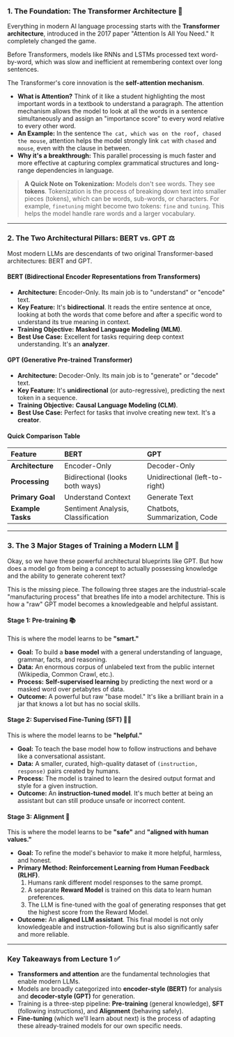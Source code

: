### 1. The Foundation: The Transformer Architecture 🧠

Everything in modern AI language processing starts with the **Transformer architecture**, introduced in the 2017 paper "Attention Is All You Need." It completely changed the game.

Before Transformers, models like RNNs and LSTMs processed text word-by-word, which was slow and inefficient at remembering context over long sentences.

The Transformer's core innovation is the **self-attention mechanism**.

* **What is Attention?** Think of it like a student highlighting the most important words in a textbook to understand a paragraph. The attention mechanism allows the model to look at all the words in a sentence simultaneously and assign an "importance score" to every word relative to every other word.
* **An Example:** In the sentence `The cat, which was on the roof, chased the mouse`, attention helps the model strongly link `cat` with `chased` and `mouse`, even with the clause in between.
* **Why it's a breakthrough:** This parallel processing is much faster and more effective at capturing complex grammatical structures and long-range dependencies in language.

> **A Quick Note on Tokenization:** Models don't see words. They see **tokens**. Tokenization is the process of breaking down text into smaller pieces (tokens), which can be words, sub-words, or characters. For example, `finetuning` might become two tokens: `fine` and `tuning`. This helps the model handle rare words and a larger vocabulary.

---

### 2. The Two Architectural Pillars: BERT vs. GPT ⚖️

Most modern LLMs are descendants of two original Transformer-based architectures: BERT and GPT.

#### BERT (Bidirectional Encoder Representations from Transformers)
* **Architecture:** Encoder-Only. Its main job is to "understand" or "encode" text.
* **Key Feature:** It's **bidirectional**. It reads the entire sentence at once, looking at both the words that come before and after a specific word to understand its true meaning in context.
* **Training Objective:** **Masked Language Modeling (MLM)**.
* **Best Use Case:** Excellent for tasks requiring deep context understanding. It's an **analyzer**.

#### GPT (Generative Pre-trained Transformer)
* **Architecture:** Decoder-Only. Its main job is to "generate" or "decode" text.
* **Key Feature:** It's **unidirectional** (or auto-regressive), predicting the next token in a sequence.
* **Training Objective:** **Causal Language Modeling (CLM)**.
* **Best Use Case:** Perfect for tasks that involve creating new text. It's a **creator**.

#### Quick Comparison Table

| Feature | BERT | GPT |
| :--- | :--- | :--- |
| **Architecture** | Encoder-Only | Decoder-Only |
| **Processing** | Bidirectional (looks both ways) | Unidirectional (left-to-right) |
| **Primary Goal** | Understand Context | Generate Text |
| **Example Tasks** | Sentiment Analysis, Classification | Chatbots, Summarization, Code |

---

### 3. The 3 Major Stages of Training a Modern LLM 🚀

Okay, so we have these powerful architectural blueprints like GPT. But how does a model go from being a concept to actually possessing knowledge and the ability to generate coherent text?

This is the missing piece. The following three stages are the industrial-scale "manufacturing process" that breathes life into a model architecture. This is how a "raw" GPT model becomes a knowledgeable and helpful assistant.

#### Stage 1: Pre-training 📚
This is where the model learns to be **"smart."**
* **Goal:** To build a **base model** with a general understanding of language, grammar, facts, and reasoning.
* **Data:** An enormous corpus of unlabeled text from the public internet (Wikipedia, Common Crawl, etc.).
* **Process:** **Self-supervised learning** by predicting the next word or a masked word over petabytes of data.
* **Outcome:** A powerful but raw "base model." It's like a brilliant brain in a jar that knows a lot but has no social skills.

#### Stage 2: Supervised Fine-Tuning (SFT) 🧑‍🏫
This is where the model learns to be **"helpful."**
* **Goal:** To teach the base model how to follow instructions and behave like a conversational assistant.
* **Data:** A smaller, curated, high-quality dataset of `(instruction, response)` pairs created by humans.
* **Process:** The model is trained to learn the desired output format and style for a given instruction.
* **Outcome:** An **instruction-tuned model**. It's much better at being an assistant but can still produce unsafe or incorrect content.

#### Stage 3: Alignment 🤝
This is where the model learns to be **"safe"** and **"aligned with human values."**
* **Goal:** To refine the model's behavior to make it more helpful, harmless, and honest.
* **Primary Method: Reinforcement Learning from Human Feedback (RLHF)**.
    1.  Humans rank different model responses to the same prompt.
    2.  A separate **Reward Model** is trained on this data to learn human preferences.
    3.  The LLM is fine-tuned with the goal of generating responses that get the highest score from the Reward Model.
* **Outcome:** An **aligned LLM assistant**. This final model is not only knowledgeable and instruction-following but is also significantly safer and more reliable.

---

### Key Takeaways from Lecture 1 ✅

* **Transformers and attention** are the fundamental technologies that enable modern LLMs.
* Models are broadly categorized into **encoder-style (BERT)** for analysis and **decoder-style (GPT)** for generation.
* Training is a three-step pipeline: **Pre-training** (general knowledge), **SFT** (following instructions), and **Alignment** (behaving safely).
* **Fine-tuning** (which we'll learn about next) is the process of adapting these already-trained models for our own specific needs.